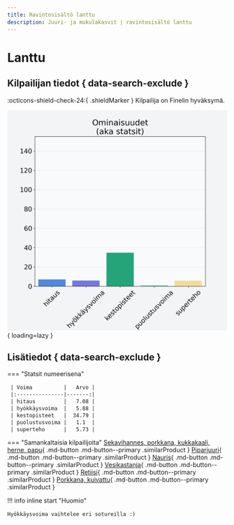 ```yaml
---
title: Ravintosisältö lanttu
description: Juuri- ja mukulakasvit | ravintosisältö lanttu
---
```


# Lanttu


## Kilpailijan tiedot { data-search-exclude }

:octicons-shield-check-24:{ .shieldMarker } Kilpailija on Finelin hyväksymä.

![Lanttu](./images/lanttu.png){ loading=lazy }

## Lisätiedot { data-search-exclude }
=== "Statsit numeerisena"

     | Voima          |   Arvo |
     |:---------------|-------:|
     | hitaus         |   7.08 |
     | hyökkäysvoima  |   5.88 |
     | kestopisteet   |  34.79 |
     | puolustusvoima |   1.1  |
     | superteho      |   5.73 |

=== "Samankaltaisia kilpailijoita"
    [Sekavihannes, porkkana, kukkakaali, herne, papu](/sekavihannes-porkkana-kukkakaali-herne-papu){ .md-button .md-button--primary .similarProduct }
    [Piparjuuri](/piparjuuri){ .md-button .md-button--primary .similarProduct }
    [Nauris](/nauris){ .md-button .md-button--primary .similarProduct }
    [Vesikastanja](/vesikastanja){ .md-button .md-button--primary .similarProduct }
    [Retiisi](/retiisi){ .md-button .md-button--primary .similarProduct }
    [Porkkana, kuivattu](/porkkana-kuivattu){ .md-button .md-button--primary .similarProduct }

!!! info inline start "Huomio"

    Hyökkäysvoima vaihtelee eri sotureilla :)
